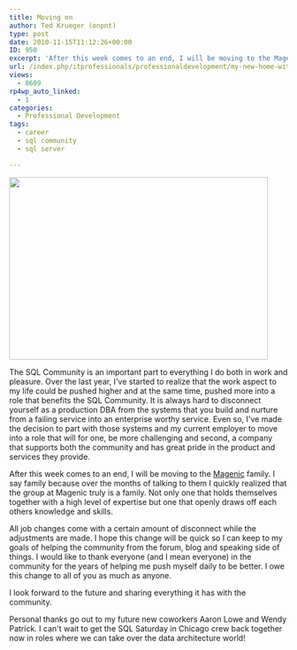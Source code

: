 ```yaml
---
title: Moving on
author: Ted Krueger (onpnt)
type: post
date: 2010-11-15T11:12:26+00:00
ID: 950
excerpt: 'After this week comes to an end, I will be moving to the Magenic family.  I say family because over the months of talking to them I quickly realized that the group at Magenic truly is a family.  Not only one that holds themselves together with a high level of expertise but one that openly draws off each others knowledge and skills.'
url: /index.php/itprofessionals/professionaldevelopment/my-new-home-with-magenic/
views:
  - 8609
rp4wp_auto_linked:
  - 1
categories:
  - Professional Development
tags:
  - career
  - sql community
  - sql server

---
```

<div class="image_block">
  <img src="https://lessthandot.z19.web.core.windows.net/wp-content/uploads/blogs/ITProfessionals/moving-day.jpg" alt="" title="" width="468" height="330" />
</div>

The SQL Community is an important part to everything I do both in work and pleasure. Over the last year, I've started to realize that the work aspect to my life could be pushed higher and at the same time, pushed more into a role that benefits the SQL Community. It is always hard to disconnect yourself as a production DBA from the systems that you build and nurture from a failing service into an enterprise worthy service. Even so, I've made the decision to part with those systems and my current employer to move into a role that will for one, be more challenging and second, a company that supports both the community and has great pride in the product and services they provide.

After this week comes to an end, I will be moving to the [Magenic][1] family. I say family because over the months of talking to them I quickly realized that the group at Magenic truly is a family. Not only one that holds themselves together with a high level of expertise but one that openly draws off each others knowledge and skills. 

All job changes come with a certain amount of disconnect while the adjustments are made. I hope this change will be quick so I can keep to my goals of helping the community from the forum, blog and speaking side of things. I would like to thank everyone (and I mean everyone) in the community for the years of helping me push myself daily to be better. I owe this change to all of you as much as anyone.

I look forward to the future and sharing everything it has with the community.

Personal thanks go out to my future new coworkers Aaron Lowe and Wendy Patrick. I can't wait to get the SQL Saturday in Chicago crew back together now in roles where we can take over the data architecture world!

 [1]: http://www.magenic.com/